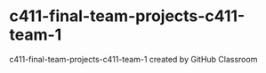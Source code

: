 # c411-final-team-projects-c411-team-1
c411-final-team-projects-c411-team-1 created by GitHub Classroom
